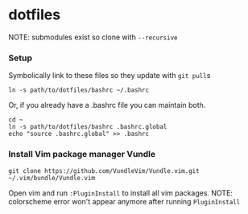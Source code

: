 dotfiles
========
NOTE: submodules exist so clone with `--recursive`

### Setup

Symbolically link to these files so they update with `git pull`s

```
ln -s path/to/dotfiles/bashrc ~/.bashrc
```

Or, if you already have a .bashrc file you can maintain both.

```
cd ~
ln -s path/to/dotfiles/bashrc .bashrc.global
echo "source .bashrc.global" >> .bashrc
```

### Install Vim package manager Vundle

`git clone https://github.com/VundleVim/Vundle.vim.git ~/.vim/bundle/Vundle.vim`

Open vim and run `:PluginInstall` to install all vim packages.
NOTE: colorscheme error won't appear anymore after running `PluginInstall`
